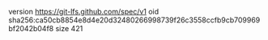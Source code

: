 version https://git-lfs.github.com/spec/v1
oid sha256:ca50cb8854e8d4e20d32480266998739f26c3558ccfb9cb709969bf2042b04f8
size 421
